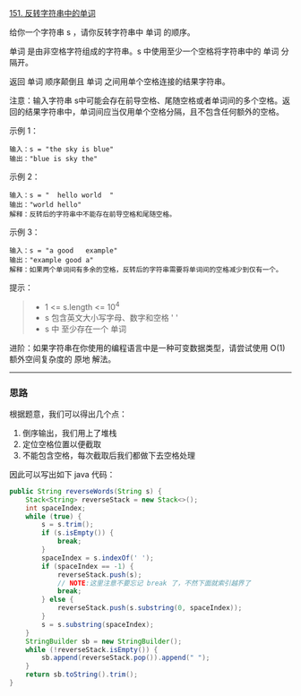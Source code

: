 [151. 反转字符串中的单词](https://leetcode.cn/problems/reverse-words-in-a-string/)

给你一个字符串 s ，请你反转字符串中 单词 的顺序。

单词 是由非空格字符组成的字符串。s 中使用至少一个空格将字符串中的 单词 分隔开。

返回 单词 顺序颠倒且 单词 之间用单个空格连接的结果字符串。

注意：输入字符串 s中可能会存在前导空格、尾随空格或者单词间的多个空格。返回的结果字符串中，单词间应当仅用单个空格分隔，且不包含任何额外的空格。



示例 1：
```
输入：s = "the sky is blue"
输出："blue is sky the"
```
示例 2：
```
输入：s = "  hello world  "
输出："world hello"
解释：反转后的字符串中不能存在前导空格和尾随空格。
```
示例 3：
```
输入：s = "a good   example"
输出："example good a"
解释：如果两个单词间有多余的空格，反转后的字符串需要将单词间的空格减少到仅有一个。
```

提示：

>- 1 <= s.length <= 10<sup>4</sup>
>- s 包含英文大小写字母、数字和空格 ' '
>- s 中 至少存在一个 单词


进阶：如果字符串在你使用的编程语言中是一种可变数据类型，请尝试使用 O(1) 额外空间复杂度的 原地 解法。

<hr/>

### 思路
根据题意，我们可以得出几个点：
1. 倒序输出，我们用上了堆栈
2. 定位空格位置以便截取 
3. 不能包含空格，每次截取后我们都做下去空格处理

因此可以写出如下 java 代码：
```java
public String reverseWords(String s) {
    Stack<String> reverseStack = new Stack<>();
    int spaceIndex;
    while (true) {
        s = s.trim();
        if (s.isEmpty()) {
            break;
        }
        spaceIndex = s.indexOf(' ');
        if (spaceIndex == -1) {
            reverseStack.push(s);
            // NOTE:这里注意不要忘记 break 了，不然下面就索引越界了
            break;
        } else {
            reverseStack.push(s.substring(0, spaceIndex));
        }
        s = s.substring(spaceIndex);
    }
    StringBuilder sb = new StringBuilder();
    while (!reverseStack.isEmpty()) {
        sb.append(reverseStack.pop()).append(" ");
    }
    return sb.toString().trim();
}
```